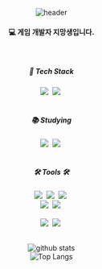 <div align="center">

<!--타이틀 부분-->
![header](https://capsule-render.vercel.app/api?type=waving&color=gradient&height=300&section=header&text=Siwon's%20Hub&fontSize=90)

<!--내용 부분-->
<h4 align="center">💻 게임 개발자 지망생입니다.</h4>
<br>

<h5 align="center">🤖 Tech Stack</h5>
  <img src="https://img.shields.io/badge/-C%23-2C2C32?logo=Csharp&style=for-the-badge" />&nbsp
  <img src="https://img.shields.io/badge/unity-2C2C32?style=for-the-badge&logo=unity&logoColor=white" />&nbsp

</div>

<br>

<h5 align="center">📚 Studying</h5>
<div align="center">
  <img src="https://img.shields.io/badge/-C++-2C2C32?logo=c%2B%2B&style=for-the-badge" />&nbsp
    <img src="https://img.shields.io/badge/-Unreal-2C2C32?logo=UnrealEngine&style=for-the-badge" />&nbsp
</div>

<br>

<h5 align="center">🛠 Tools 🛠</h5>
<div align="center">
  <img src="https://img.shields.io/badge/git-2C2C32.svg?style=for-the-badge&logo=git&logoColor=white" />&nbsp
  <img src="https://img.shields.io/badge/github-2C2C32.svg?style=for-the-badge&logo=github&logoColor=white" />&nbsp
  <img src="https://img.shields.io/badge/Notion-2C2C32.svg?style=for-the-badge&logo=notion&logoColor=white" />&nbsp
</div>

<div align="center">
  <img src="https://img.shields.io/badge/slack-2C2C32.svg?style=for-the-badge&logo=slack&logoColor=white" />&nbsp
  <img src="https://img.shields.io/badge/figma-2C2C32.svg?style=for-the-badge&logo=figma&logoColor=white" />&nbsp
</div>

<br>

<div align="center">
  <img src="https://img.shields.io/badge/VSCode-2C2C32.svg?style=for-the-badge&logo=visual-code&logoColor=22ABF3" />&nbsp
  <img src="https://img.shields.io/badge/rider-2C2C32.svg?style=for-the-badge&logo=rider&logoColor=white" />&nbsp


<br>
<br>

![github stats](https://github-readme-stats.vercel.app/api?username=NearthYou&show_icons=true&theme=tokyonight)
<br>
![Top Langs](https://github-readme-stats.vercel.app/api/top-langs/?username=NearthYou&layout=compact&theme=tokyonight)
</div>
